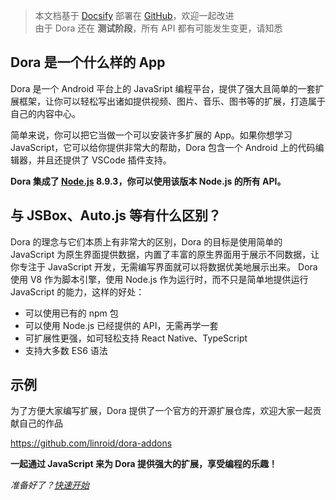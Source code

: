 > 本文档基于 [Docsify](https://docsify.js.org) 部署在 [GitHub](https://github.com/linroid/dora-docs)，欢迎一起改进  
> 由于 Dora 还在 __测试阶段__，所有 API 都有可能发生变更，请知悉

## Dora 是一个什么样的 App

Dora 是一个 Android 平台上的 JavaSript 编程平台，提供了强大且简单的一套扩展框架，让你可以轻松写出诸如提供视频、图片、音乐、图书等的扩展，打造属于自己的内容中心。

简单来说，你可以把它当做一个可以安装许多扩展的 App。如果你想学习 JavaScript，它可以给你提供非常大的帮助，Dora 包含一个 Android 上的代码编辑器，并且还提供了 VSCode 插件支持。

__Dora 集成了 [Node.js](https://nodejs.org/) 8.9.3，你可以使用该版本 Node.js 的所有 API。__

## 与 JSBox、Auto.js 等有什么区别？

Dora 的理念与它们本质上有非常大的区别，Dora 的目标是使用简单的 JavaScript 为原生界面提供数据，内置了丰富的原生界面用于展示不同数据，让你专注于 JavaScript 开发，无需编写界面就可以将数据优美地展示出来。
Dora 使用 V8 作为脚本引擎，使用 Node.js 作为运行时，而不只是简单地提供运行 JavaScript 的能力，这样的好处：
 - 可以使用已有的 npm 包
 - 可以使用 Node.js 已经提供的 API，无需再学一套
 - 可扩展性更强，如可轻松支持 React Native、TypeScript
 - 支持大多数 ES6 语法


## 示例

为了方便大家编写扩展，Dora 提供了一个官方的开源扩展仓库，欢迎大家一起贡献自己的作品

https://github.com/linroid/dora-addons


__一起通过 JavaScript 来为 Dora 提供强大的扩展，享受编程的乐趣！__

*准备好了？[快速开始](quickstart/create)*

